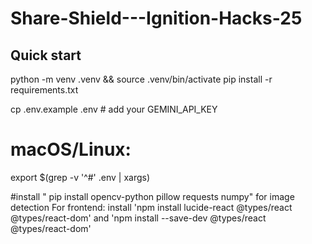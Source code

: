# Share-Shield---Ignition-Hacks-25
## Quick start
python -m venv .venv && source .venv/bin/activate
pip install -r requirements.txt

cp .env.example .env  # add your GEMINI_API_KEY
# macOS/Linux:
export $(grep -v '^#' .env | xargs)

#install " pip install opencv-python pillow requests numpy" for image detection 
For frontend: install 'npm install lucide-react @types/react @types/react-dom' and 'npm install --save-dev @types/react @types/react-dom'